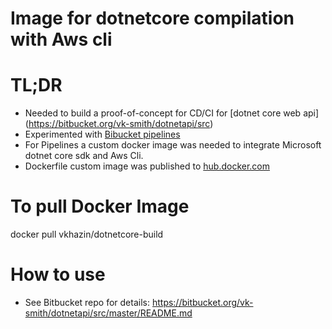 # Image for dotnetcore compilation with Aws cli #

# TL;DR #
* Needed to build a proof-of-concept for CD/CI for [dotnet core web api]
(https://bitbucket.org/vk-smith/dotnetapi/src)
* Experimented with [Bibucket pipelines](https://bitbucket.org/product/features/pipelines)
* For Pipelines a custom docker image was needed to integrate Microsoft dotnet core sdk and Aws Cli.
* Dockerfile custom image was published to [hub.docker.com](https://hub.docker.com/r/vkhazin/dotnetcore-build/)

# To pull Docker Image #
docker pull vkhazin/dotnetcore-build

# How to use #
* See Bitbucket repo for details: https://bitbucket.org/vk-smith/dotnetapi/src/master/README.md
